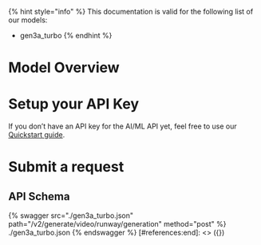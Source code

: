 [#references:start]: <> ({ "template": "openapi" })
{% hint style="info" %}
This documentation is valid for the following list of our models:
* gen3a_turbo
{% endhint %}

# Model Overview


# Setup your API Key
If you don’t have an API key for the AI/ML API yet, feel free to use our [Quickstart guide](https://docs.aimlapi.com/quickstart/setting-up).

# Submit a request
## API Schema
{% swagger src="./gen3a_turbo.json" path="/v2/generate/video/runway/generation" method="post" %}
./gen3a_turbo.json
{% endswagger %}
[#references:end]: <> ({})
